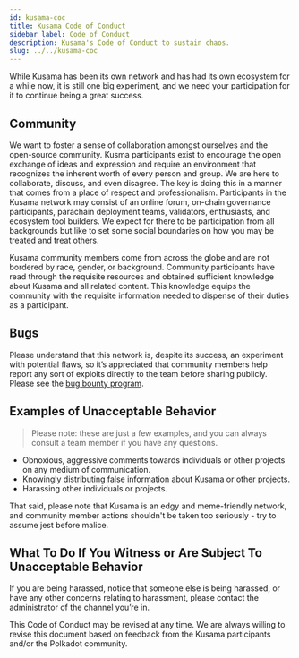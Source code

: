 ```yaml
---
id: kusama-coc
title: Kusama Code of Conduct
sidebar_label: Code of Conduct
description: Kusama's Code of Conduct to sustain chaos.
slug: ../../kusama-coc
---
```


While Kusama has been its own network and has had its own ecosystem for a while now, it is still one
big experiment, and we need your participation for it to continue being a great success.

## Community

We want to foster a sense of collaboration amongst ourselves and the open-source community. Kusma
participants exist to encourage the open exchange of ideas and expression and require an environment
that recognizes the inherent worth of every person and group. We are here to collaborate, discuss,
and even disagree. The key is doing this in a manner that comes from a place of respect and
professionalism. Participants in the Kusama network may consist of an online forum,
on-chain governance participants, parachain deployment teams, validators, enthusiasts, and ecosystem
tool builders. We expect for there to be participation from all backgrounds but like to set some
social boundaries on how you may be treated and treat others.

Kusama community members come from across the globe and are not bordered by race, gender, or
background. Community participants have read through the requisite resources and obtained sufficient
knowledge about Kusama and all related content. This knowledge equips the community with the
requisite information needed to dispense of their duties as a participant.

## Bugs

Please understand that this network is, despite its success, an experiment with potential flaws, so
it’s appreciated that community members help report any sort of exploits directly to the team before
sharing publicly. Please see the [bug bounty program](kusama-bug-bounty.md).

## Examples of Unacceptable Behavior

> Please note: these are just a few examples, and you can always consult a team member 
> if you have any questions.

- Obnoxious, aggressive comments towards individuals or other projects on any medium of communication.
- Knowingly distributing false information about Kusama or other projects.
- Harassing other individuals or projects.

That said, please note that Kusama is an edgy and meme-friendly network, and community member
actions shouldn't be taken too seriously - try to assume jest before malice.

## What To Do If You Witness or Are Subject To Unacceptable Behavior

If you are being harassed, notice that someone else is being harassed, or have any other concerns
relating to harassment, please contact the administrator of the channel you’re in.

This Code of Conduct may be revised at any time. We are always willing to revise this document based
on feedback from the Kusama participants and/or the Polkadot community.
